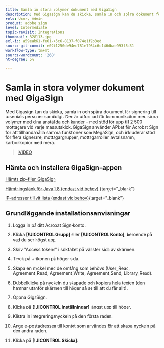 ```yaml
---
title: Samla in stora volymer dokument med GigaSign
description: Med Gigasign kan du skicka, samla in och spåra dokument för signering till tusentals personer samtidigt
role: User, Admin
product: adobe sign
level: Intermediate
topic-revisit: Integrations
thumbnail: 328113.jpg
exl-id: a59eab61-fe61-45c6-8137-f074e1f2b3ed
source-git-commit: e02b1250de94ec781e7984c6c146dbae993f5d31
workflow-type: tm+mt
source-wordcount: '268'
ht-degree: 5%

---
```


# Samla in stora volymer dokument med GigaSign

Med Gigasign kan du skicka, samla in och spåra dokument för signering till tusentals personer samtidigt. Den är utformad för kommunikation med stora volymer med dina anställda och kunder - med stöd för upp till 2 500 mottagare vid varje massutskick. GigaSign använder API:et för Acrobat Sign för att tillhandahålla samma funktioner som MegaSign, och inkluderar stöd för flera signerare, mottagargrupper, mottagarroller, avtalsnamn, karbonkopior med mera.

>[!VIDEO](https://video.tv.adobe.com/v/328113?hidetitle=true)

## Hämta och installera GigaSign-appen

[Hämta zip-filen GigaSign](https://documentcloud.adobe.com/link/track?uri=urn:aaid:scds:US:8975dbca-98d5-4e66-9164-d21163c91c7f)

[Hämtningslänk för Java 1.8 (endast vid behov)](https://www.oracle.com/java/technologies/javase/javase8-archive-downloads.html) {target=&quot;_blank&quot;}

[IP-adresser till vit lista (endast vid behov)](https://helpx.adobe.com/se/sign/system-requirements.html#IPs){target=&quot;_blank&quot;}

## Grundläggande installationsanvisningar

1. Logga in på ditt Acrobat Sign-konto.

1. Klicka **[!UICONTROL Grupp]** eller **[!UICONTROL Konto]**, beroende på vad du ser högst upp.

1. Skriv &quot;Access tokens&quot; i sökfältet på vänster sida av skärmen.

1. Tryck på +-ikonen på höger sida.

1. Skapa en nyckel med de omfång som behövs (User_Read, Agreement_Read, Agreement_Write, Agreement_Send, Library_Read).

1. Dubbelklicka på nyckeln du skapade och kopiera hela texten (den hamnar utanför skärmen till höger så se till att du får allt).

1. Öppna GigaSign.

1. Klicka på **[!UICONTROL Inställningar]** längst upp till höger.

1. Klistra in integreringsnyckeln på den första raden.

1. Ange e-postadressen till kontot som användes för att skapa nyckeln på den andra raden.

1. Klicka på **[!UICONTROL Skicka]**.
